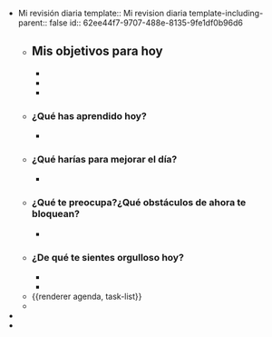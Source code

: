 - Mi revisión diaria
  template:: Mi revision diaria
  template-including-parent:: false
  id:: 62ee44f7-9707-488e-8135-9fe1df0b96d6
	- ## Mis objetivos para hoy
		-
		-
		-
	- ### ¿Qué has aprendido hoy?
		-
	- ### ¿Qué harías para mejorar el día?
		-
	- ### ¿Qué te preocupa?¿Qué obstáculos de ahora te bloquean?
		-
	- ### ¿De qué te sientes orgulloso hoy?
		-
		-
	- {{renderer agenda, task-list}}
	-
-
-